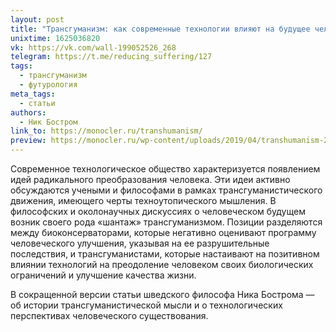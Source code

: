 ```yaml
---
layout: post
title: "Трансгуманизм: как современные технологии влияют на будущее человека"
unixtime: 1625036820
vk: https://vk.com/wall-199052526_268
telegram: https://t.me/reducing_suffering/127
tags:
  - трансгуманизм
  - футурология
meta_tags:
  - статьи
authors:
  - Ник Бостром
link_to: https://monocler.ru/transhumanism/
preview: https://monocler.ru/wp-content/uploads/2019/04/transhumanism-2-min.jpeg
---
```

Современное технологическое общество характеризуется появлением идей радикального преобразования человека. Эти идеи активно обсуждаются учеными и философами в рамках трансгуманистического движения, имеющего черты техноутопического мышления. В философских и околонаучных дискуссиях о человеческом будущем возник своего рода «шантаж» трансгуманизмом. Позиции разделяются между биоконсерваторами, которые негативно оценивают программу человеческого улучшения, указывая на ее разрушительные последствия, и трансгуманистами, которые настаивают на позитивном влиянии технологий на преодоление человеком своих биологических ограничений и улучшение качества жизни.

В сокращенной версии статьи шведского философа Ника Бострома — об истории трансгуманистической мысли и о технологических перспективах человеческого существования.
